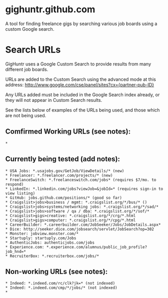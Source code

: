 gighuntr.github.com
===================

A tool for finding freelance gigs by searching various job boards using a custom Google search.

# Search URLs

GigHuntr uses a Google Custom Search to provide results from many different job boards.

URLs are added to the Custom Search using the advanced mode at this address: http://www.google.com/cse/panel/sites?cx={partner-pub-ID}

Any URLs added must be included in the Google Search index already, or they will not appear in Custom Search results.

See the lists below of examples of the URLs being used, and those which are not being used.

## Comfirmed Working URLs (see notes):
    * 

## Currently being tested (add notes):
    * USA Jobs: *.usajobs.gov/GetJob/ViewDetails/* (new)
    * Freelancer: *.freelancer.com/projects/* (new)
    * FreelanceSwitch: *.freelanceswitch.com/jobs* (requires $7/mo. to respond)
    * LinkedIn: *.linkedin.com/jobs?viewJob=&jobId=* (requires sign-in to view listing)
    * GitHub: jobs.github.com/positions/* (good so far)
    * Craigslist>jobs>business / mgmt: *.craigslist.org/*/bus/* ()
    * Craigslist>jobs>systems/networking jobs: *.craigslist.org/*/sad/*
    * Craigslist>jobs>software / qa / dba: *.craigslist.org/*/sof/*
    * Craigslist>gigs>creative: *.craigslist.org/*/crg/*.html
    * Craigslist>gigs>computer: *.craigslist.org/*/cpg/*.html
    * CareerBuilder: *.careerbuilder.com/JobSeeker/Jobs/JobDetails.aspx*
    * Dice: http://seeker.dice.com/jobsearch/servlet/JobSearch?op=302
    * Monster: jobview.monster.com/*
    * Startuply: startuply.com/Jobs
    * AuthenticJobs: authenticjobs.com/jobs
    * Experience.com: *.experience.com/alumnus/public_job_profile?job_hnd=*
    * RecruiterBox: *.recruiterbox.com/jobs/*
    
## Non-working URLs (see notes):
    * Indeed: *.indeed.com/rc/clk?jk=* (not indexed)
    * Indeed: *.indeed.com/cmp/*/jobs/* (not indexed)
    * 